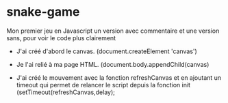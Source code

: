 # snake-game
Mon premier jeu en Javascript
un version avec commentaire et une version sans, pour voir le code plus clairement

- J'ai créé d'abord le canvas. (document.createElement 'canvas')

- Je l'ai relié à ma page HTML. (document.body.appendChild(canvas)

- J'ai créé le mouvement avec la fonction refreshCanvas et en ajoutant un timeout qui permet de relancer le script depuis la fonction init (setTimeout(refreshCanvas,delay);

